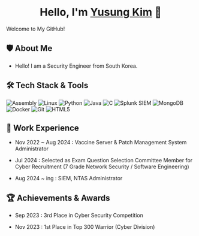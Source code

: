 <h1 align="center">Hello, I'm <a href="https://github.com/kimyusung">Yusung Kim</a> 👋</h1>

Welcome to My GitHub!

🛡️ About Me
---
- Hello! I am a Security Engineer from South Korea.

🛠️ Tech Stack & Tools
---
![Assembly](https://img.shields.io/badge/Assembly-525252?style=for-the-badge&logo=AssemblyScript&logoColor=white)
![Linux](https://img.shields.io/badge/Linux-FCC624?style=for-the-badge&logo=linux&logoColor=black)
![Python](https://img.shields.io/badge/Python-3776AB?style=for-the-badge&logo=python&logoColor=white)
![Java](https://img.shields.io/badge/Java-007396?style=for-the-badge&logo=java&logoColor=white)
![C](https://img.shields.io/badge/C-239120?style=for-the-badge&logo=c&logoColor=white)
![Splunk SIEM](https://img.shields.io/badge/Splunk%20SIEM-00A300?style=for-the-badge&logo=splunk&logoColor=white)
![MongoDB](https://img.shields.io/badge/MongoDB-47A248?style=for-the-badge&logo=mongodb&logoColor=white)
![Docker](https://img.shields.io/badge/Docker-2496ED?style=for-the-badge&logo=docker&logoColor=white)
![Git](https://img.shields.io/badge/Git-F05032?style=for-the-badge&logo=git&logoColor=white)
![HTML5](https://img.shields.io/badge/HTML5-E34F26?style=for-the-badge&logo=html5&logoColor=white)



📌 Work Experience
---
- Nov 2022 ~ Aug 2024 : Vaccine Server & Patch Management System Administrator

- Jul 2024 : Selected as Exam Question Selection Committee Member for Cyber Recruitment (7 Grade Network Security / Software Engineering)

- Aug 2024 ~ ing : SIEM, NTAS Administrator

🏆 Achievements & Awards
---
- Sep 2023 : 3rd Place in Cyber Security Competition

- Nov 2023 : 1st Place in Top 300 Warrior (Cyber Division)
